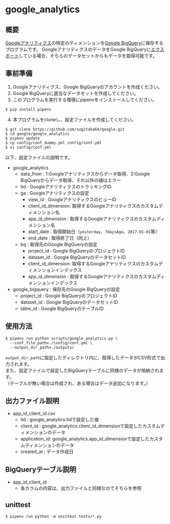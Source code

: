 # google_analytics

## 概要

[Googleアナリティクス](https://analytics.google.com/)の特定のディメンションを[Google BigQuery](https://bigquery.cloud.google.com/)に保存するプログラムです。
GoogleアナリティクスのデータをGoogle BigQueryに[エクスポート](https://support.google.com/analytics/answer/3437618)している場合、そちらのデータセットからもデータを取得可能です。

## 事前準備

1. Googleアナリティクス、Google BigQueryのアカウントを作成ください。
2. Google BigQueryに適当なデータセットを作成してください。
3. このプログラムを実行する環境にpipenvをインストールしてください。

```shell-session
$ pip install pipenv
```

4. 本プログラムをcloneし、設定ファイルを作成してください。

```shell-session
$ git clone https://github.com/sugitaka64/google.git
$ cd google/google_analytics
$ pipenv update
$ cp config/conf_dummy.yml config/conf.yml
$ vi config/conf.yml
```

以下、設定ファイルの説明です。

* google_analytics
  * data_from            : 1:Googleアナリティクスからデータ取得、2:Google BigQueryからデータ取得、それ以外の値はエラー
  * tid                  : GoogleアナリティクスのトラッキングID
  * ga                   : Googleアナリティクスの設定
    * view_id            :   GoogleアナリティクスのビューID
    * client_id_dimension:   取得するGoogleアナリティクスのカスタムディメンション名
    * app_id_dimension   :   取得するGoogleアナリティクスのカスタムディメンション名
    * start_date         :   取得開始日（`yesterday`、`7daysAgo`、`2017-01-01`等）
    * end_date           :   取得終了日（同上）
  * bq                   : 取得先のGoogle BigQueryの設定
    * project_id         :   Google BigQueryのプロジェクトID
    * dataset_id         :   Google BigQueryのデータセットID
    * client_id_dimension:   取得するGoogleアナリティクスのカスタムディメンションインデックス
    * app_id_dimension   :   取得するGoogleアナリティクスのカスタムディメンションインデックス
* google_bigquery        : 保存先のGoogle BigQueryの設定
  * project_id           :   Google BigQueryのプロジェクトID
  * dataset_id           :   Google BigQueryのデータセットID
  * table_id             :   Google BigQueryのテーブルID

## 使用方法

```shell-session
$ pipenv run python scripts/google_analytics.py \
  --conf_file_path=./config/conf.yml \
  --output_dir_path=./outputs/
```

`output_dir_path`に指定したディレクトリ内に、取得したデータがCSV形式で出力されます。  
また、設定ファイルで設定したBigQueryテーブルに同様のデータが格納されます。  
（テーブルが無い場合は作成され、ある場合はデータ追加になります。）

## 出力ファイル説明

* app_id_client_id.csv
  * tid           : google_analytics.tidで設定した値
  * client_id     : google_analytics.client_id_dimensionで設定したカスタムディメンションのデータ
  * application_id: google_analytics.app_id_dimensionで設定したカスタムディメンションのデータ
  * created_at    : データ作成日

## BigQueryテーブル説明

* app_id_client_id 
  * 各カラムの内容は、出力ファイルと同様なのでそちらを参照

## unittest

```shell-session
$ pipenv run python -m unittest tests/*.py
```
